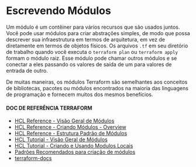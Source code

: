 # Escrevendo Módulos

Um módulo é um contêiner para vários recursos que são usados juntos. Você pode usar módulos para criar abstrações simples, de modo que possa descrever sua infraestrutura em termos de arquitetura, em vez de diretamente em termos de objetos físicos. Os arquivos `.tf` em seu diretório de trabalho quando você executa o `terraform plan` ou `terraform apply` formam o módulo raiz. Esse módulo pode chamar outros módulos e se conectar a eles passando os valores de saída de um para valores de entrada de outro.

De muitas maneiras, os módulos Terraform são semelhantes aos conceitos de bibliotecas, pacotes ou módulos encontrados na maioria das linguagens de programação e fornecem muitos dos mesmos benefícios.

#### DOC DE REFERÊNCIA TERRAFORM

- [HCL Reference - Visão Geral de Módulos](https://developer.hashicorp.com/terraform/language/modules "HCL Reference - Visão Geral de Módulos")
- [HCL Reference - Criando Módulos - Overview](https://developer.hashicorp.com/terraform/language/modules/develop "Criando Módulos - Overview")
- [HCL Reference - Estrutura Padrão de Módulos](https://developer.hashicorp.com/terraform/language/modules/develop/structure "Estrutura Padrão de Módulos")
- [HCL Tutorial - Visão Geral de Módulos](https://developer.hashicorp.com/terraform/tutorials/modules/module "Tutorial - Visão Geral de Módulos")
- [HCL Tutorial - Criando e Usando Modulos Locais](https://learn.hashicorp.com/tutorials/terraform/module-create?in=terraform/modules "Tutorial - Criando e Usando Modulos Locais")
- [Padrões Recomendados para criação de módulos](https://developer.hashicorp.com/terraform/tutorials/modules/pattern-module-creation "Padrões Recomendados para criação de módulos")
- [terraform-docs](https://terraform-docs.io/ "terraform-docs")